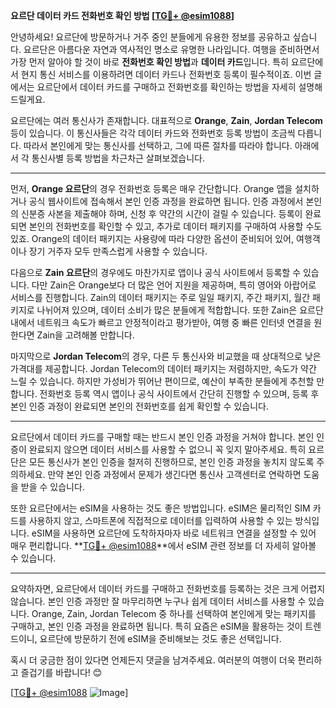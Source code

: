**요르단 데이터 카드 전화번호 확인 방법 [[TG💪+ @esim1088](https://t.me/s/esim1088)]**

안녕하세요! 요르단에 방문하거나 거주 중인 분들에게 유용한 정보를 공유하고 싶습니다. 요르단은 아름다운 자연과 역사적인 명소로 유명한 나라입니다. 여행을 준비하면서 가장 먼저 알아야 할 것이 바로 **전화번호 확인 방법**과 **데이터 카드**입니다. 특히 요르단에서 현지 통신 서비스를 이용하려면 데이터 카드나 전화번호 등록이 필수적이죠. 이번 글에서는 요르단에서 데이터 카드를 구매하고 전화번호를 확인하는 방법을 자세히 설명해 드릴게요.

요르단에는 여러 통신사가 존재합니다. 대표적으로 **Orange**, **Zain**, **Jordan Telecom** 등이 있습니다. 이 통신사들은 각각 데이터 카드와 전화번호 등록 방법이 조금씩 다릅니다. 따라서 본인에게 맞는 통신사를 선택하고, 그에 따른 절차를 따라야 합니다. 아래에서 각 통신사별 등록 방법을 차근차근 살펴보겠습니다.

---

먼저, **Orange 요르단**의 경우 전화번호 등록은 매우 간단합니다. Orange 앱을 설치하거나 공식 웹사이트에 접속해서 본인 인증 과정을 완료하면 됩니다. 인증 과정에서 본인의 신분증 사본을 제출해야 하며, 신청 후 약간의 시간이 걸릴 수 있습니다. 등록이 완료되면 본인의 전화번호를 확인할 수 있고, 추가로 데이터 패키지를 구매하여 사용할 수도 있죠. Orange의 데이터 패키지는 사용량에 따라 다양한 옵션이 준비되어 있어, 여행객이나 장기 거주자 모두 만족스럽게 사용할 수 있습니다.

다음으로 **Zain 요르단**의 경우에도 마찬가지로 앱이나 공식 사이트에서 등록할 수 있습니다. 다만 Zain은 Orange보다 더 많은 언어 지원을 제공하며, 특히 영어와 아랍어로 서비스를 진행합니다. Zain의 데이터 패키지는 주로 일일 패키지, 주간 패키지, 월간 패키지로 나뉘어져 있으며, 데이터 소비가 많은 분들에게 적합합니다. 또한 Zain은 요르단 내에서 네트워크 속도가 빠르고 안정적이라고 평가받아, 여행 중 빠른 인터넷 연결을 원한다면 Zain을 고려해볼 만합니다.

마지막으로 **Jordan Telecom**의 경우, 다른 두 통신사와 비교했을 때 상대적으로 낮은 가격대를 제공합니다. Jordan Telecom의 데이터 패키지는 저렴하지만, 속도가 약간 느릴 수 있습니다. 하지만 가성비가 뛰어난 편이므로, 예산이 부족한 분들에게 추천할 만합니다. 전화번호 등록 역시 앱이나 공식 사이트에서 간단히 진행할 수 있으며, 등록 후 본인 인증 과정이 완료되면 본인의 전화번호를 쉽게 확인할 수 있습니다.

---

요르단에서 데이터 카드를 구매할 때는 반드시 본인 인증 과정을 거쳐야 합니다. 본인 인증이 완료되지 않으면 데이터 서비스를 사용할 수 없으니 꼭 잊지 말아주세요. 특히 요르단은 모든 통신사가 본인 인증을 철저히 진행하므로, 본인 인증 과정을 놓치지 않도록 주의하세요. 만약 본인 인증 과정에서 문제가 생긴다면 통신사 고객센터로 연락하면 도움을 받을 수 있습니다.

또한 요르단에서는 eSIM을 사용하는 것도 좋은 방법입니다. eSIM은 물리적인 SIM 카드를 사용하지 않고, 스마트폰에 직접적으로 데이터를 입력하여 사용할 수 있는 방식입니다. eSIM을 사용하면 요르단에 도착하자마자 바로 네트워크 연결을 설정할 수 있어 매우 편리합니다. **[TG💪+ @esim1088](https://t.me/s/esim1088)**에서 eSIM 관련 정보를 더 자세히 알아볼 수 있습니다.

---

요약하자면, 요르단에서 데이터 카드를 구매하고 전화번호를 등록하는 것은 크게 어렵지 않습니다. 본인 인증 과정만 잘 마무리하면 누구나 쉽게 데이터 서비스를 사용할 수 있습니다. Orange, Zain, Jordan Telecom 중 하나를 선택하여 본인에게 맞는 패키지를 구매하고, 본인 인증 과정을 완료하면 됩니다. 특히 요즘은 eSIM을 활용하는 것이 트렌드이니, 요르단에 방문하기 전에 eSIM을 준비해보는 것도 좋은 선택입니다.

혹시 더 궁금한 점이 있다면 언제든지 댓글을 남겨주세요. 여러분의 여행이 더욱 편리하고 즐겁기를 바랍니다! 😊

[[TG💪+ @esim1088](https://t.me/s/esim1088) ![Image](https://i.postimg.cc/Y0z9fWf4/image.png)]